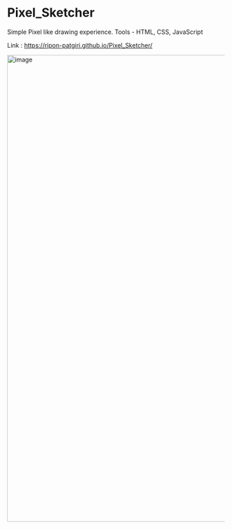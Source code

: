 # Pixel_Sketcher

Simple Pixel like drawing experience.
Tools - HTML, CSS, JavaScript

Link : https://ripon-patgiri.github.io/Pixel_Sketcher/

<img width="1080" alt="image" src="https://user-images.githubusercontent.com/67592893/187064017-64b0e620-3b1d-4f83-b644-83c7ab88c399.png">

